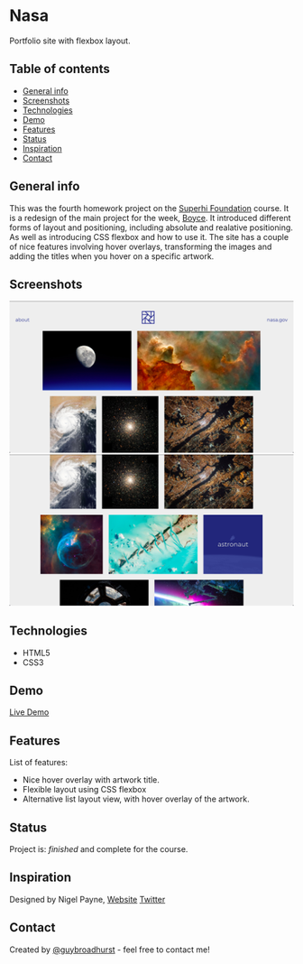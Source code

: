 # Nasa
Portfolio site with flexbox layout.

## Table of contents
* [General info](#general-info)
* [Screenshots](#screenshots)
* [Technologies](#technologies)
* [Demo](#demo)
* [Features](#features)
* [Status](#status)
* [Inspiration](#inspiration)
* [Contact](#contact)

## General info
This was the fourth homework project on the [Superhi Foundation](https://superhi.com/courses/html-css-javascript-foundation) course. It is a redesign of the main project for the week, [Boyce](https://github.com/guybroadhurst/boyce). It introduced different forms of layout and positioning, including absolute and realative positioning. As well as introducing CSS flexbox and how to use it. The site has a couple of nice features involving hover overlays, transforming the images and adding the titles when you hover on a specific artwork. 

## Screenshots
![Example screenshot 1](./img/screenshots/screenshot1.png)
![Example screenshot 2](./img/screenshots/screenshot2.png)

## Technologies
* HTML5
* CSS3

## Demo
[Live Demo](https://guybroadhurst.github.io/nasa/)

## Features
List of features:
* Nice hover overlay with artwork title. 
* Flexible layout using CSS flexbox
* Alternative list layout view, with hover overlay of the artwork.

## Status
Project is: _finished_ and complete for the course.

## Inspiration
Designed by Nigel Payne, [Website](http://www.nigelpayne.com/) [Twitter](https://twitter.com/tweetsofpayne)
 
## Contact
Created by [@guybroadhurst](https://www.guybroadhurst.co.uk/) - feel free to contact me!
